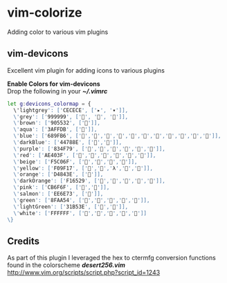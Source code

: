 # vim-colorize
Adding color to various vim plugins

## vim-devicons
Excellent vim plugin for adding icons to various plugins

**Enable Colors for vim-devicons**  
Drop the following in your ***~/.vimrc***
```bash
let g:devicons_colormap = {
  \'lightgrey': ['CECECE', ['▸', '▾']],
  \'grey': ['999999', ['', '', '']],
  \'brown': ['905532', ['']],
  \'aqua': ['3AFFDB', ['']],
  \'blue': ['689FB6', ['','','','','','','','','','','']],
  \'darkBlue': ['44788E', ['','']],
  \'purple': ['834F79', ['','','','','','']],
  \'red': ['AE403F', ['','','','','','']],
  \'beige': ['F5C06F', ['','','','']],
  \'yellow': ['F09F17', ['','','λ','','']],
  \'orange': ['D4843E', ['']],
  \'darkOrange': ['F16529', ['','','','','']],
  \'pink': ['CB6F6F', ['','']],
  \'salmon': ['EE6E73', ['']],
  \'green': ['8FAA54', ['','','','','']],
  \'lightGreen': ['31B53E', ['','']],
  \'white': ['FFFFFF', ['','','','','']]
\}
```

## Credits
As part of this plugin I leveraged the hex to ctermfg conversion functions found in the colorscheme
***desert256.vim*** http://www.vim.org/scripts/script.php?script_id=1243
